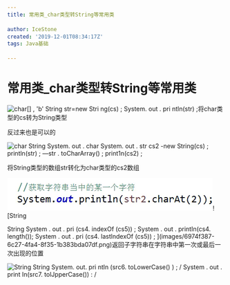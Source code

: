 ```yaml
---
title: 常用类_char类型转String等常用类

author: IceStone
created: '2019-12-01T08:34:17Z'
tags: Java基础

---
```


# 常用类_char类型转String等常用类

![char[] , 'b' 
String str=new Stri ng(cs) ; 
System. out . pri ntln(str) ; ](images/cabb00c2-1f63-4572-a0a4-8f70a0e0ee55.png)将char类型的cs转为String类型


反过来也是可以的

![char 
String 
System. out . 
char 
System. out . 
str 
cs2 
-new String(cs) ; 
println(str) ; 
—str . toCharArray() ; 
print1n(cs2) ; ](images/00bf4fac-8c0f-44ba-bacf-9e138425c873.png) 

将String类型的数组str转化为char类型的cs2数组

![System. out. print1n(str2. charAt(2)) ; ](images/ed726a2b-6610-49ea-9e79-10d465ef5897.png)![String 

String 
System . out . pri (cs4. indexOf (cs5)) ; 
System . out . printIn(cs4. length()); 
System . out . pri (cs4. lastlndexOf (cs5)) ; ](images/6974f387-6c27-4fa4-8f35-1b383bda07df.png)返回子字符串在字符串中第一次或最后一次出现的位置


![String 
String 
System. out. pri ntln (src6. toLowerCase() ) ; / 
System . out . print In(src7. tolJpperCase()) : / ](images/e1703ea0-f50e-4ca6-980b-2bd11f2e664b.png)

